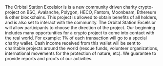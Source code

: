 <!---
OrbitalStationExcelsior/OrbitalStationExcelsior is a ✨ special ✨ repository because its `README.md` (this file) appears on your GitHub profile.
You can click the Preview link to take a look at your changes.
--->
The Orbital Station Excelsior is  is a new community driven charity crypto-project on BSC, Avalanche, Polygon, HECO, Fantom, Moonbeam, Ethereum & other blockchains.
This project is allowed to obtain benefits of all holders, and is also set to interact with the community. 
The Orbital Station Excelsior will allow participants to choose the direction of the project.
Our beginning includes many opportunities for a crypto project to come into contact with the real world.
For example: 1% of each transaction will go to a special charity wallet. 
Cash income received from this wallet will be sent to charitable projects around the world (rescue funds, volunteer organizations, 
international movements for the protection of nature, etc). We guarantee to provide reports and proofs of our activities.
